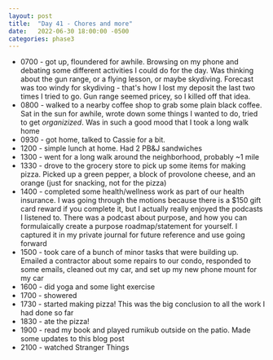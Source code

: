 ```yaml
---
layout: post
title:  "Day 41 - Chores and more"
date:   2022-06-30 18:00:00 -0500
categories: phase3
---
```


* 0700 - got up, floundered for awhile. Browsing on my phone and debating some different activities I could do for the day.
Was thinking about the gun range, or a flying lesson, or maybe skydiving. Forecast was too windy for skydiving - that's how
I lost my deposit the last two times I tried to go. Gun range seemed pricey, so I killed off that idea.
* 0800 - walked to a nearby coffee shop to grab some plain black coffee. Sat in the sun for awhile, wrote down some things
I wanted to do, tried to get _organizized_. Was in such a good mood that I took a long walk home
* 0930 - got home, talked to Cassie for a bit. 
* 1200 - simple lunch at home. Had 2 PB&J sandwiches
* 1300 - went for a long walk around the neighborhood, probably ~1 mile
* 1330 - drove to the grocery store to pick up some items for making pizza. Picked up a green pepper, a block of provolone
cheese, and an orange (just for snacking, not for the pizza)
* 1400 - completed some health/wellness work as part of our health insurance. I was going through the motions because there
is a $150 gift card reward if you complete it, but I actually really enjoyed the podcasts I listened to. There was a podcast
about purpose, and how you can formulaically create a purpose roadmap/statement for yourself. I captured it in my private
journal for future reference and use going forward
* 1500 - took care of a bunch of minor tasks that were building up. Emailed a contractor about some repairs to our condo,
responded to some emails, cleaned out my car, and set up my new phone mount for my car
* 1600 - did yoga and some light exercise
* 1700 - showered
* 1730 - started making pizza! This was the big conclusion to all the work I had done so far
* 1830 - ate the pizza!
* 1900 - read my book and played rumikub outside on the patio. Made some updates to this blog post
* 2100 - watched Stranger Things
